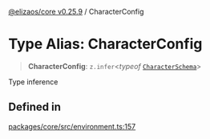 [@elizaos/core v0.25.9](../index.md) / CharacterConfig

# Type Alias: CharacterConfig

> **CharacterConfig**: `z.infer`\<*typeof* [`CharacterSchema`](../variables/CharacterSchema.md)\>

Type inference

## Defined in

[packages/core/src/environment.ts:157](https://github.com/elizaOS/eliza/blob/main/packages/core/src/environment.ts#L157)
